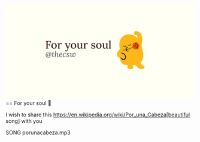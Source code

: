 ![preview](./preview.png)
== For your soul 💃

I wish to share this
https://en.wikipedia.org/wiki/Por_una_Cabeza[beautiful song] with you

SONG porunacabeza.mp3
